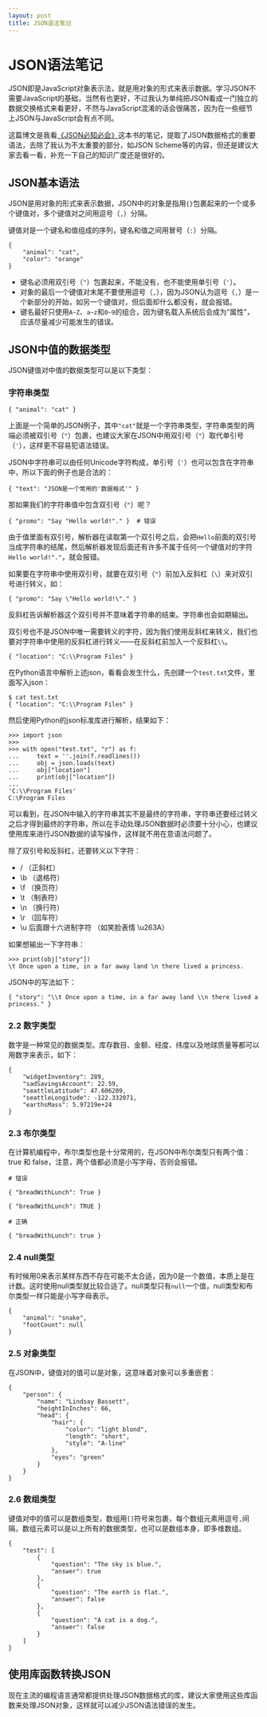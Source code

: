 ```yaml
---
layout: post
title: JSON语法笔记
---
```


# JSON语法笔记

JSON即是JavaScript对象表示法，就是用对象的形式来表示数据。学习JSON不需要JavaScript的基础，当然有也更好，不过我认为单纯把JSON看成一门独立的数据交换格式来看更好，不然与JavaScript混淆的话会很痛苦，因为在一些细节上JSON与JavaScript会有点不同。

这篇博文是我看[《JSON必知必会》]这本书的笔记，提取了JSON数据格式的重要语法，去除了我认为不太重要的部分，如JSON Scheme等的内容，但还是建议大家去看一看，补充一下自己的知识广度还是很好的。

## JSON基本语法

JSON是用对象的形式来表示数据，JSON中的对象是指用`{}`包裹起来的一个或多个键值对，多个键值对之间用逗号（`,`）分隔。

键值对是一个键名和值组成的序列，键名和值之间用冒号（`:`）分隔。

```
{
	"animal": "cat",
	"color": "orange"
}
```

+  键名必须用双引号（`"`）包裹起来，不能没有，也不能使用单引号（`'`）。
+  对象的最后一个键值对末尾不要使用逗号（`,`），因为JSON认为逗号（`,`）是一个新部分的开始，如另一个键值对，但后面却什么都没有，就会报错。
+  键名最好只使用`A~Z`、`a~z`和`0~9`的组合，因为键名载入系统后会成为“属性”，应该尽量减少可能发生的错误。

## JSON中值的数据类型

JSON键值对中值的数据类型可以是以下类型：

### 字符串类型

```
{ "animal": "cat" }
```

上面是一个简单的JSON例子，其中`"cat"`就是一个字符串类型，字符串类型的两端必须被双引号（`"`）包裹，也建议大家在JSON中用双引号（`"`）取代单引号（`'`），这样更不容易犯语法错误。

JSON中字符串可以由任何Unicode字符构成，单引号（`'`）也可以包含在字符串中，所以下面的例子也是合法的：

```
{ "text": "JSON是一个常用的'数据格式'" }
```

那如果我们的字符串值中包含双引号（`"`）呢？

```
{ "promo": "Say "Hello world!"." }  # 错误
```

由于值里面有双引号，解析器在读取第一个双引号之后，会把`Hello`前面的双引号当成字符串的结尾，然后解析器发现后面还有许多不属于任何一个键值对的字符`Hello world!"."`，就会报错。

如果要在字符串中使用双引号，就要在双引号（`"`）前加入反斜杠（`\`）来对双引号进行转义，如：

```
{ "promo": "Say \"Hello world!\"." }
```

反斜杠告诉解析器这个双引号并不意味着字符串的结束。字符串也会如期输出。

双引号也不是JSON中唯一需要转义的字符，因为我们使用反斜杠来转义，我们也要对字符串中使用的反斜杠进行转义——在反斜杠前加入一个反斜杠`\\`。

```
{ "location": "C:\\Program Files" }
```

在Python语言中解析上述json，看看会发生什么，先创建一个`test.txt`文件，里面写入json：

```
$ cat test.txt
{ "location": "C:\\Program Files" }
```

然后使用Python的json标准库进行解析，结果如下：

```
>>> import json
>>>
>>> with open("test.txt", "r") as f:
...     text = ''.join(f.readlines())
...     obj = json.loads(text)
...     obj["location"]
...     print(obj["location"])
...
'C:\\Program Files'
C:\Program Files
```

可以看到，在JSON中输入的字符串其实不是最终的字符串，字符串还要经过转义之后才得到最终的字符串，所以在手动处理JSON数据时必须要十分小心，也建议使用库来进行JSON数据的读写操作，这样就不用在意语法问题了。

除了双引号和反斜杠，还要转义以下字符：

+  \/  （正斜杠）
+  \b  （退格符）
+  \f  （换页符）
+  \t  （制表符）
+  \n  （换行符）
+  \r  （回车符）
+  \u 后面跟十六进制字符  （如笑脸表情 \u263A）

如果想输出一下字符串：

```
>>> print(obj["story"])
\t Once upon a time, in a far away land \n there lived a princess.
```

JSON中的写法如下：

```
{ "story": "\\t Once upon a time, in a far away land \\n there lived a princess." }
```

### 2.2 数字类型

数字是一种常见的数据类型。库存数目、金额、经度、纬度以及地球质量等都可以用数字来表示，如下：

```
{
	"widgetInventory": 289,
	"sadSavingsAccount": 22.59,
	"seattleLatitude": 47.606209,
	"seattleLongitude": -122.332071,
	"earthsMass": 5.97219e+24
}
```

### 2.3 布尔类型

在计算机编程中，布尔类型也是十分常用的，在JSON中布尔类型只有两个值：true 和 false，注意，两个值都必须是小写字母，否则会报错。

```
# 错误

{ "breadWithLunch": True }

{ "breadWithLunch": TRUE }

# 正确

{ "breadWithLunch": true }
```

### 2.4 null类型

有时候用0来表示某样东西不存在可能不太合适，因为0是一个数值，本质上是在计数。这时使用null类型就比较合适了。null类型只有`null`一个值，null类型和布尔类型一样只能是小写字母表示。

```
{
	"animal": "snake",
	"footCount": null
}
```

### 2.5 对象类型

在JSON中，键值对的值可以是对象，这意味着对象可以多重嵌套：

```
{
	"person": {
		"name": "Lindsay Bassett",
		"heightInInches": 66,
		"head": {
			"hair": {
				"color": "light blond",
				"length": "short",
				"style": "A-line"
			},
			"eyes": "green"
		}
	}
}
```

### 2.6 数组类型

键值对中的值可以是数组类型，数组用`[]`符号来包裹，每个数组元素用逗号`,`间隔，数组元素可以是以上所有的数据类型，也可以是数组本身，即多维数组。

```
{
	"test": [
		{
			"question": "The sky is blue.",
			"answer": true
		},
		{
			"question": "The earth is flat.",
			"answer": false
		},
		{
			"question": "A cat is a dog.",
			"answer": false
		}
	]
}
```

## 使用库函数转换JSON

现在主流的编程语言通常都提供处理JSON数据格式的库，建议大家使用这些库函数来处理JSON对象，这样就可以减少JSON语法错误的发生。



<!-------------- 链接 ------------------------->

[《JSON必知必会》]: https://book.douban.com/subject/26789960/
